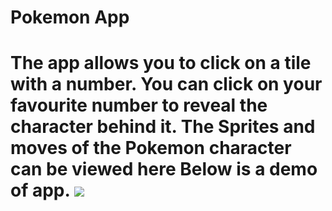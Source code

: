 <h1>Pokemon App<h1>
The app allows you to click on a tile with a number. 
You can click on your favourite number to reveal the character behind it.
The Sprites and moves of the Pokemon character can be viewed here
Below is a demo of app.
<img src="AppSample.png"></img>